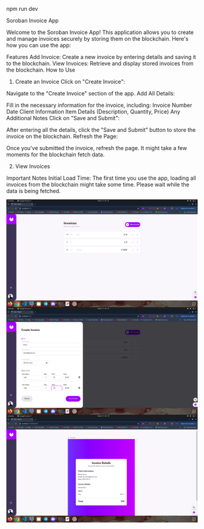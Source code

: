 <!-- Run -->
npm run dev

Soroban Invoice App

Welcome to the Soroban Invoice App! This application allows you to create and manage invoices securely by storing them on the blockchain. Here's how you can use the app:

Features
Add Invoice: Create a new invoice by entering details and saving it to the blockchain.
View Invoices: Retrieve and display stored invoices from the blockchain.
How to Use

1. Create an Invoice
Click on "Create Invoice":

Navigate to the "Create Invoice" section of the app.
Add All Details:

Fill in the necessary information for the invoice, including:
Invoice Number
Date
Client Information
Item Details (Description, Quantity, Price)
Any Additional Notes
Click on "Save and Submit":

After entering all the details, click the "Save and Submit" button to store the invoice on the blockchain.
Refresh the Page:

Once you've submitted the invoice, refresh the page. It might take a few moments for the blockchain fetch data.


2. View Invoices

Important Notes
Initial Load Time: The first time you use the app, loading all invoices from the blockchain might take some time. Please wait while the data is being fetched.


  <img align="center"  src="https://github.com/divyarang24/Soroban_invoice_app/blob/main/public/1.png" />
  <br/>
    <img align="center"  src="https://github.com/divyarang24/Soroban_invoice_app/blob/main/public/2.png" />
    <br/>
        <img align="center"  src="https://github.com/divyarang24/Soroban_invoice_app/blob/main/public/3.png" />

    


